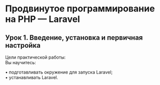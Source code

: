 # Продвинутое программирование на PHP — Laravel
## Урок 1. Введение, установка и первичная настройка
Цели практической работы:<br />
Вы научитесь:

• подготавливать окружение для запуска Laravel;<br />
• устанавливать Laravel.
